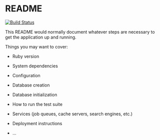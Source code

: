 # README

[![Build Status](https://travis-ci.org/damorais/redkban.svg?branch=master)](https://travis-ci.org/damorais/redkban)

This README would normally document whatever steps are necessary to get the
application up and running.

Things you may want to cover:

* Ruby version

* System dependencies

* Configuration

* Database creation

* Database initialization

* How to run the test suite

* Services (job queues, cache servers, search engines, etc.)

* Deployment instructions

* ...
